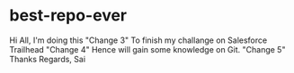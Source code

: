 # best-repo-ever
Hi All,
I'm doing this 
"Change 3"
To finish my challange on Salesforce Trailhead 
"Change 4"
Hence will gain some knowledge on Git. 
"Change 5"
Thanks
Regards,
Sai
